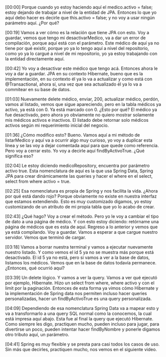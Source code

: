 [00:00] Porque cuando yo estoy haciendo aquí el medico.activo = false; estoy dejando de trabajar a nivel de la entidad de JPA. Entonces lo que yo aquí debo hacer es decirle que this.activo = false; y no voy a usar ningún parámetro aquí. ¿Por qué?

[00:19] Vamos a ver cómo es la relación que tiene JPA con esto. Voy a guardar, vemos que tengo mi desactivarMedico, va a dar un error de compilación, porque aquí está con el parámetro. Este médico de aquí ya no tiene por qué existir, porque yo ya lo tengo aquí a nivel del repositorio, como yo ya lo cargué a nivel de mi repositorio, yo ya estoy trabajando con la entidad directamente aquí.

[00:42] Yo voy a desactivar este médico que tengo acá. Entonces ahora le voy a dar a guardar. JPA en su contexto Hibernate, bueno que es la implementación, en su contexto él ya lo va a actualizar y como está con @Transactional, ahora sí, una vez que sea actualizado él ya lo va a commitear en su base de datos.

[01:03] Nuevamente delete médico, enviar, 200, actualizar médico, perdón, vamos al listado, vemos que sigue apareciendo, pero en la tabla médicos ya activo, ya está con 0. Ya está marcado con 0. ¿Esto por qué? El médico ya fue desactivado, pero ahora yo obviamente no quiero mostrar solamente mis médicos activos e inactivos. El listado debe retornar solo médicos activos según mi requerimiento inicial del negocio.

[01:36] ¿Cómo modifico esto? Bueno. Vamos aquí a mi método de listarMedico y aquí va a ocurrir algo muy curioso, yo voy a duplicar esta línea y se las voy a dejar comentada aquí para que quede como referencia. Pero voy a cerrar esto. Yo voy a decirle aquí findByActivoTrue. ¿Qué significa eso?

[02:04] Le estoy diciendo medicoRepository, encuentra por parámetro activo true. Esta nomenclatura de aquí es la que usa Spring Data, Spring JPA para crear dinámicamente las queries y hacer el where en el select, select from where activo = true.

[02:25] Esa nomenclatura es propia de Spring y nos facilita la vida. ¿Ahora por qué está dando rojo? Porque obviamente no existe en nuestra interfaz que estamos extendiendo. Esto es muy customizado digamos, yo estoy customizando de un atributo de mi propia tabla que yo lo acabo de crear.

[02:43] ¿Qué hago? Voy a crear el método. Pero yo le voy a cambiar el tipo de dato a una página de médico. Y con esto estoy diciendo: retórname una página de médicos que es esta de aquí. Regreso a lo anterior y vemos que ya está compilando. Voy a guardar. Vamos a esperar a que cargue nuestro servidor. Vemos que terminó de cargar.

[03:18] Vamos a borrar nuestra terminal y vamos a ejecutar nuevamente nuestro listado. Y como vemos el id 5 ya no se muestra más porque está desactivado. El id 5 ya no está, pero si vamos a ver a la base de datos, listamos los médicos. Vemos que en la base de datos todavía permanece. ¿Entonces, qué ocurrió aquí?

[03:39] Un delete lógico. Y vamos a ver la query. Vamos a ver qué ejecutó por ejemplo, Hibernate. Hizo un select from where, where activo y con el limit por la paginación. Entonces de esta forma ya vimos cómo Hibernate y la implementación de Spring data nos permiten incluso hacer queries personalizadas, hacer un findByActivoTrue es una query personalizada.

[04:09] Dependiendo de esa nomenclatura Spring Data va a mapear esto y va a transformarlo a una query SQL normal como la conocemos, la cual está impresa aquí abajo. Esta fue al final la query que ejecutó Hibernate. Como siempre les digo, practiquen mucho, pueden incluso para jugar, para divertirse un poco, pueden intentar hacer findByNombre y ponerle digamos otro tributo aquí, un parámetro.

[04:41] Spring es muy flexible y se presta para casi todos los casos de uso. Sin más que decirles, practiquen mucho, nos vemos en el siguiente video.